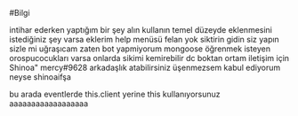 #Bilgi

intihar ederken yaptığım bir şey alın kullanın temel düzeyde eklenmesini istediğiniz şey varsa eklerim help menüsü felan yok siktirin gidin siz yapın sizle mi uğraşıcam zaten bot yapmiyorum mongoose öğrenmek isteyen orospucocukları varsa onlarda sikimi kemirebilir dc boktan ortam
iletişim için Shinoa" mercy#9628 arkadaşlık atabilirsiniz üşenmezsem kabul ediyorum neyse shinoaifşa

bu arada eventlerde this.client yerine this kullanıyorsunuz aaaaaaaaaaaaaaaaaa
